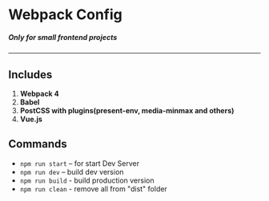 # Webpack Config
##### Only for small frontend projects
---

## Includes
1. **Webpack 4**
2. **Babel**
3. **PostCSS with plugins(present-env, media-minmax and others)**
4. **Vue.js**


## Commands
* `npm run start` – for start Dev Server
* `npm run dev` – build dev version
* `npm run build` - build production version
* `npm run clean` - remove all from "dist" folder